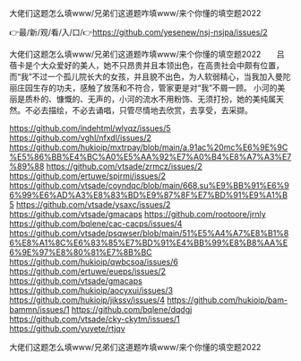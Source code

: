 大佬们这题怎么填www/兄弟们这道题咋填www/来个你懂的填空题2022

👉最/新/观/看/入/口/👉https://github.com/yesenew/nsj-nsjpa/issues/2

大佬们这题怎么填www/兄弟们这道题咋填www/来个你懂的填空题2022　　吕蓓卡是个大众爱好的美人，她不只昂贵并且本领出色，在高贵社会中颇有位置，而“我”不过一个孤儿院长大的女孩，并且貌不出色，为人软弱精心，当我加入曼陀丽庄园生存的功夫，感触了放荡和不符合，管家更是对“我”不屑一顾。
小河的美丽是质朴的、慷慨的、无声的，小河的流水不用粉饰、无须打扮，她的美纯属天然。不必去描绘，不必去诵唱，只管尽情地去欣赏，去享受，去采撷。


https://github.com/indehtml/wlyqz/issues/5
https://github.com/vghl/nfxdl/issues/2
https://github.com/hukioip/mxtrpay/blob/main/a.91ac%20mc%E6%9E%9C%E5%86%BB%E4%BC%A0%E5%AA%92%E7%A0%B4%E8%A7%A3%E7%89%88
https://github.com/vtsade/zrmcz/issues/2
https://github.com/ertuwe/spjrmi/issues/2
https://github.com/vtsade/coyndqc/blob/main/668.su%E9%BB%91%E6%96%99%E6%AD%A3%E8%83%BD%E9%87%8F%E7%BD%91%E9%A1%B5
https://github.com/vtsade/ysaxc/issues/2
https://github.com/vtsade/gmacaps
https://github.com/rootoore/jrnly
https://github.com/bqlene/cac-cacps/issues/4
https://github.com/vtsade/psqwser/blob/main/51%E5%A4%A7%E8%B1%86%E8%A1%8C%E6%83%85%E7%BD%91%E4%BB%99%E8%B8%AA%E6%9E%97%E8%80%81%E7%8B%BC
https://github.com/hukioip/qwbcsoa/issues/6
https://github.com/ertuwe/eueps/issues/2
https://github.com/vtsade/gmacaps
https://github.com/hukioip/aocyxui/issues/3
https://github.com/hukioip/jikssv/issues/4
https://github.com/hukioip/bam-bammn/issues/1
https://github.com/bqlene/dqdgj
https://github.com/vtsade/cky-ckytm/issues/1
https://github.com/yuyete/rtjqv

大佬们这题怎么填www/兄弟们这道题咋填www/来个你懂的填空题2022
